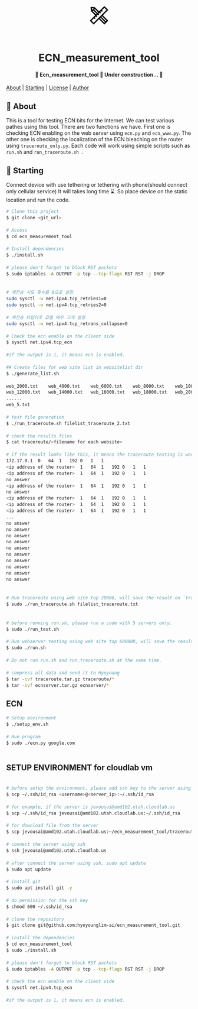 <div align="center" id="top"> 
  <img src="./image/app.png" alt="ECN_measurement_tool" width="50" height="50" />

  &#xa0; 

  <!-- <a href="https://ecn_measurement_tool.netlify.app">Demo</a> -->
</div>

<h1 align="center">ECN_measurement_tool</h1>

<h4 align="center"> 🚧  Ecn_measurement_tool 🚀  Under construction...  🚧 </h4> 

<!-- <h4 align="center"> -->
[About](#dart-about) | [Starting](#checkered_flag-starting) | [License](#memo-license) | [Author](https://github.com/limlynn) 
<!-- </h4>  -->


## :dart: About ##

This is a tool for testing ECN bits for the Internet. We can test various pathes using this tool. There are two functions we have. First one is checking ECN enabling on the web server using `ecn.py` and `ecn_www.py`. The other one is checking the localization of the ECN bleaching on the router using `traceroute_only.py`. Each code will work using simple scripts such as `run.sh` and `run_traceroute.sh `.

## :checkered_flag: Starting ##

Connect device with use tethering or tethering with phone(should connect only cellular service)
It will takes long time :hourglass:. So place device on the static location and run the code. 


<!-- token: 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 -->
```bash
# Clone this project
$ git clone <git_url>

# Access
$ cd ecn_measurement_tool

# Install dependencies
$ ./install.sh

# please don't forget to block RST packets
$ sudo iptables -A OUTPUT -p tcp --tcp-flags RST RST -j DROP


# 재전송 시도 횟수를 0으로 설정
sudo sysctl -w net.ipv4.tcp_retries1=0
sudo sysctl -w net.ipv4.tcp_retries2=0

# 재전송 타임아웃 값을 매우 크게 설정
sudo sysctl -w net.ipv4.tcp_retrans_collapse=0

# Check the ecn enable on the client side 
$ sysctl net.ipv4.tcp_ecn

#if the output is 1, it means ecn is enabled.

## Create files for web site list in websitelist dir
$ ./generate_list.sh

web_2000.txt    web_4000.txt    web_6000.txt    web_8000.txt    web_10000.txt   
web_12000.txt   web_14000.txt   web_16000.txt   web_18000.txt   web_20000.txt
......
web_5.txt

# test file generation
$ ./run_traceroute.sh filelist_traceroute_2.txt

# check the results files
$ cat traceroute/<filename for each website>

# if the result looks like this, it means the traceroute testing is working well. 
172.17.0.1	0	64	1	192	0	1	1
<ip address of the router>	1	64	1	192	0	1	1
<ip address of the router>	1	64	1	192	0	1	1
no answer
<ip address of the router>	1	64	1	192	0	1	1
no answer
<ip address of the router>	1	64	1	192	0	1	1
<ip address of the router>	1	64	1	192	0	1	1
<ip address of the router>	1	64	1	192	0	1	1
...
no answer
no answer
no answer
no answer
no answer
no answer
no answer
no answer
no answer
no answer


# Run traceroute using web site top 20000, will save the result on `traceroute` dir : Using UDP packet
$ sudo ./run_traceroute.sh filelist_traceroute.txt


# before running run.sh, please run a code with 5 servers only. 
$ sudo ./run_test.sh

# Run webserver testing using web site top 600000, will save the result on 'ecnserver' dir
$ sudo ./run.sh

# Do not run run.sh and run_traceroute.sh at the same time. 

# compress all data and send it to Hyoyoung 
$ tar -cvf traceroute.tar.gz traceroute/*
$ tar -cvf ecnserver.tar.gz ecnserver/*
```


## ECN

```bash
# Setup environment
$ ./setup_env.sh

# Run program
$ sudo ./ecn.py google.com
     

```


## SETUP ENVIRONMENT for cloudlab vm

```bash

# before setup the environment, please add ssh key to the server using scp from the host machine 
$ scp ~/.ssh/id_rsa <username>@<server_ip>:~/.ssh/id_rsa

# for example, if the server is jevousai@amd102.utah.cloudlab.us
$ scp ~/.ssh/id_rsa jevousai@amd102.utah.cloudlab.us:~/.ssh/id_rsa

# for download file from the server
$ scp jevousai@amd102.utah.cloudlab.us:~/ecn_measurement_tool/traceroute/traceroute_ip_list.txt .

# connect the server using ssh
$ ssh jevousai@amd102.utah.cloudlab.us

# after connect the server using ssh, sudo apt update
$ sudo apt update

# install git
$ sudo apt install git -y

# do permission for the ssh key
$ chmod 600 ~/.ssh/id_rsa

# clone the repository
$ git clone git@github.com:hyoyounglim-ai/ecn_measurement_tool.git

# install the dependencies
$ cd ecn_measurement_tool
$ sudo ./install.sh  

# please don't forget to block RST packets
$ sudo iptables -A OUTPUT -p tcp --tcp-flags RST RST -j DROP  

# check the ecn enable on the client side 
$ sysctl net.ipv4.tcp_ecn

#if the output is 1, it means ecn is enabled.     

```



